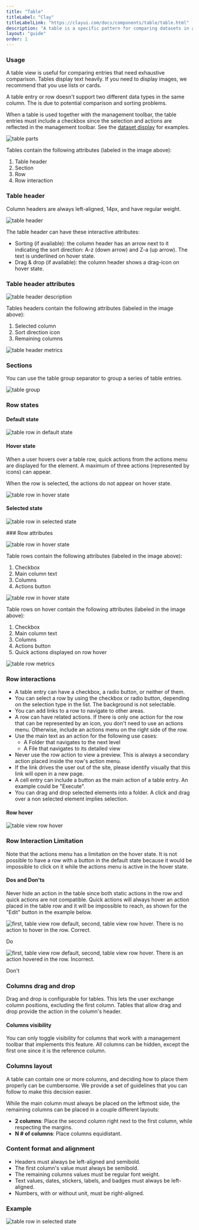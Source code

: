 ```yaml
---
title: "Table"
titleLabel: "Clay"
titleLabelLink: "https://clayui.com/docs/components/table/table.html"
description: "A table is a specific pattern for comparing datasets in a very direct and analytical way."
layout: "guide"
order: 1
---
```

### Usage

A table view is useful for comparing entries that need exhaustive comparison. Tables display text heavily. If you need to display images, we recommend that you use lists or cards.

A table entry or row doesn't support two different data types in the same column. The is due to potential comparison and sorting problems.

When a table is used together with the management toolbar, the table entries must include a checkbox since the selection and actions are reflected in the management toolbar. See the [dataset display](../dataset_display.html) for examples.

![table parts](/lexicon/images/TableParts.jpg)

Tables contain the following attributes (labeled in the image above):
1. Table header
2. Section
3. Row
4. Row interaction

### Table header

Column headers are always left-aligned, 14px, and have regular weight.

![table header](/lexicon/images/TableHeader.jpg)

The table header can have these interactive attributes:
* Sorting (if available): the column header has an arrow next to it indicating the sort direction: A-z (down arrow) and Z-a (up arrow). The text is underlined on hover state.
* Drag & drop (if available): the column header shows a drag-icon on hover state.

### Table header attributes

![table header description](/lexicon/images/TableHeaderParts.jpg)

Tables headers contain the following attributes (labeled in the image above):

1. Selected column
2. Sort direction icon
3. Remaining columns

![table header metrics](/lexicon/images/TableHeaderMetrics.jpg)

### Sections

You can use the table group separator to group a series of table entries.

![table group](/lexicon/images/TableViewGroupSeparator.jpg)

### Row states

#### Default state

![table row in default state](/lexicon/images/TableViewDefault.jpg)

#### Hover state

When a user hovers over a table row, quick actions from the actions menu are displayed for the element. A maximum of three actions (represented by icons) can appear.

When the row is selected, the actions do not appear on hover state.

![table row in hover state](/lexicon/images/TableViewHover.jpg)

#### Selected state

![table row in selected state](/lexicon/images/TableViewSelected.jpg)

### Row attributes

![table row in hover state](/lexicon/images/TableViewDefaultParts.jpg)

Table rows contain the following attributes (labeled in the image above):

1. Checkbox
2. Main column text
3. Columns
4. Actions button

![table row in hover state](/lexicon/images/TableViewHoverParts.jpg)

Table rows on hover contain the following attributes (labeled in the image above):

1. Checkbox
2. Main column text
3. Columns
4. Actions button
5. Quick actions displayed on row hover

![table row metrics](/lexicon/images/TableRowMetrics.jpg)

### Row interactions

* A table entry can have a checkbox, a radio button, or neither of them.
* You can select a row by using the checkbox or radio button, depending on the selection type in the list. The background is not selectable.
* You can add links to a row to navigate to other areas.
* A row can have related actions. If there is only one action for the row that can be represented by an icon, you don't need to use an actions menu. Otherwise, include an actions menu on the right side of the row.
* Use the main text as an action for the following use cases:
	* A Folder that navigates to the next level
	* A File that navigates to its detailed view
* Never use the row action to view a preview. This is always a secondary action placed inside the row's action menu.
* If the link drives the user out of the site, please identify visually that this link will open in a new page.
* A cell entry can include a button as the main action of a table entry. An example could be "Execute".
* You can drag and drop selected elements into a folder. A click and drag over a non selected element implies selection.

#### Row hover

![table view row hover](/lexicon/images/TableViewRowHover.gif)

### Row Interaction Limitation
Note that the actions menu has a limitation on the hover state. It is not possible to have a row with a button in the default state because it would be impossible to click on it while the actions menu is active in the hover state.

#### Dos and Don'ts

Never hide an action in the table since both static actions in the row and quick actions are not compatible. Quick actions will always hover an action placed in the table row and it will be impossible to reach, as shown for the "Edit" button in the example below.

<div class="dodont">
	<img class="do" src="/lexicon/images/TableRowInteractionDo.jpg" alt="first, table view row default, second, table view row hover. There is no action to hover in the row. Correct.">
	<p class="do">Do</p>
</div>

<div class="dodont">
	<img class="dont" src="/lexicon/images/TableRowInteractionDont.jpg" alt="first, table view row default, second, table view row hover. There is an action hovered in the row. Incorrect.">
	<p class="dont">Don't</p>
</div>


### Columns drag and drop

Drag and drop is configurable for tables. This lets the user exchange column positions, excluding the first column. Tables that allow drag and drop provide the action in the column's header.

#### Columns visibility

You can only toggle visibility for columns that work with a management toolbar that implements this feature. All columns can be hidden, except the first one since it is the reference column.

### Columns layout

A table can contain one or more columns, and deciding how to place them properly can be cumbersome. We provide a set of guidelines that you can follow to make this decision easier. 

While the main column must always be placed on the leftmost side, the remaining columns can be placed in a couple different layouts:
* **2 columns**: Place the second column right next to the first column, while respecting the margins.
* **N # of columns**: Place columns equidistant.

### Content format and alignment

* Headers must always be left-aligned and semibold.
* The first column's value must always be semibold.
* The remaining columns values must be regular font weight.
* Text values, dates, stickers, labels, and badges must always be left-aligned.
* Numbers, with or without unit, must be right-aligned.


### Example

![table row in selected state](/lexicon/images/TableExample.jpg)
